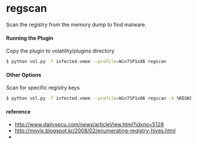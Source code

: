 # regscan
Scan the registry from the memory dump to find malware.

#### Running the Plugin

Copy the plugin to volatility/plugins directory

```sh
$ python vol.py -f infected.vmem --profile=Win7SP1x86 regscan
```

#### Other Options

Scan for specific registry keys

```sh
$ python vol.py -f infected.vmem --profile=Win7SP1x86 regscan -k %REGKEY%
```

#### reference

- http://www.dailysecu.com/news/articleView.html?idxno=5128
- http://moyix.blogspot.kr/2008/02/enumerating-registry-hives.html
-